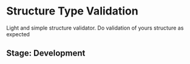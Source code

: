 # Structure Type Validation
Light and simple structure validator. Do validation of yours structure as expected


## Stage: Development
